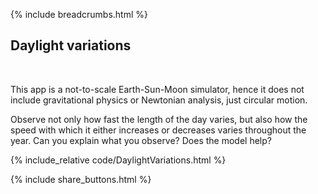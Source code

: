 {% include breadcrumbs.html %}

## Daylight variations
<div class="header_line"><br/></div>

This app is a not-to-scale Earth-Sun-Moon simulator, hence
it does not include gravitational physics or Newtonian analysis, 
just circular motion.

Observe not only how fast the length of the day varies, but also
how the speed with which it either increases or decreases varies
throughout the year. Can you explain what you observe? Does the 
model help?

{% include_relative code/DaylightVariations.html %}

{% include share_buttons.html %}